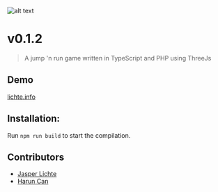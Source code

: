 ![alt text](https://www.media.lichte.info/rainbow-cube/assets/Banner.png)

# v0.1.2

> A jump 'n run game written in TypeScript and PHP using ThreeJs

## Demo
[lichte.info](https://www.lichte.info/)

## Installation:
Run `npm run build` to start the compilation.

## Contributors

- [Jasper Lichte](https://github.com/JasperLichte)
- [Harun Can](https://github.com/TaZn)
